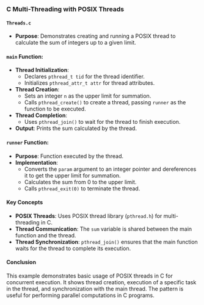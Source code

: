 ### C Multi-Threading with POSIX Threads

#### `Threads.c`
- **Purpose**: Demonstrates creating and running a POSIX thread to calculate the sum of integers up to a given limit.

#### `main` Function:
- **Thread Initialization**:
  - Declares `pthread_t tid` for the thread identifier.
  - Initializes `pthread_attr_t attr` for thread attributes.
- **Thread Creation**:
  - Sets an integer `n` as the upper limit for summation.
  - Calls `pthread_create()` to create a thread, passing `runner` as the function to be executed.
- **Thread Completion**:
  - Uses `pthread_join()` to wait for the thread to finish execution.
- **Output**: Prints the sum calculated by the thread.

#### `runner` Function:
- **Purpose**: Function executed by the thread.
- **Implementation**:
  - Converts the `param` argument to an integer pointer and dereferences it to get the upper limit for summation.
  - Calculates the sum from 0 to the upper limit.
  - Calls `pthread_exit(0)` to terminate the thread.

#### Key Concepts
- **POSIX Threads**: Uses POSIX thread library (`pthread.h`) for multi-threading in C.
- **Thread Communication**: The `sum` variable is shared between the main function and the thread.
- **Thread Synchronization**: `pthread_join()` ensures that the main function waits for the thread to complete its execution.

#### Conclusion
This example demonstrates basic usage of POSIX threads in C for concurrent execution. It shows thread creation, execution of a specific task in the thread, and synchronization with the main thread. The pattern is useful for performing parallel computations in C programs.